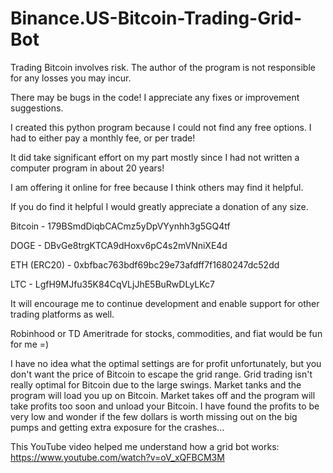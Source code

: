 # Binance.US-Bitcoin-Trading-Grid-Bot
Trading Bitcoin involves risk.  The author of the program is not responsible for any losses you may incur.

There may be bugs in the code!  I appreciate any fixes or improvement suggestions.

I created this python program because I could not find any free options.  I had to either pay a monthly fee, or per trade!

It did take significant effort on my part mostly since I had not written a computer program in about 20 years!

I am offering it online for free because I think others may find it helpful.

If you do find it helpful I would greatly appreciate a donation of any size.

Bitcoin - 179BSmdDiqbCACmz5yDpVYynhh3g5GQ4tf

DOGE - DBvGe8trgKTCA9dHoxv6pC4s2mVNniXE4d

ETH (ERC20) - 0xbfbac763bdf69bc29e73afdff7f1680247dc52dd

LTC - LgfH9MJfu35K84CqVLjJhE5BuRwDLyLKc7

It will encourage me to continue development and enable support for other trading platforms as well.

Robinhood or TD Ameritrade for stocks, commodities, and fiat would be fun for me =)

I have no idea what the optimal settings are for profit unfortunately, but you don't want the price of Bitcoin to escape the grid range.  Grid trading isn't really optimal for Bitcoin due to the large swings.  Market tanks and the program will load you up on Bitcoin.  Market takes off and the program will take profits too soon and unload your Bitcoin.  I have found the profits to be very low and wonder if the few dollars is worth missing out on the big pumps and getting extra exposure for the crashes...

This YouTube video helped me understand how a grid bot works:
https://www.youtube.com/watch?v=oV_xQFBCM3M
